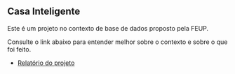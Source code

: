 ## Casa Inteligente

Este é um projeto no contexto de base de dados proposto pela FEUP.

Consulte o link abaixo para entender melhor sobre o contexto e sobre o que foi feito.

- [Relatório do projeto](relatorioDoProjeto)
